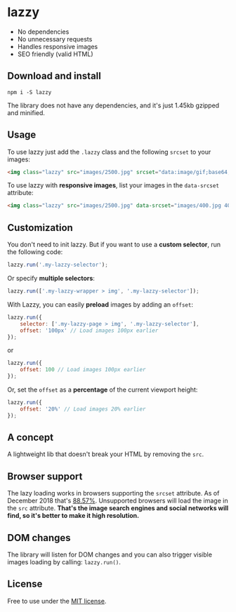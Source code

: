 # lazzy

- No dependencies
- No unnecessary requests
- Handles responsive images
- SEO friendly (valid HTML)


## Download and install

```
npm i -S lazzy
```


The library does not have any dependencies, and it's just 1.45kb gzipped and minified.

## Usage

To use lazzy just add the `.lazzy` class and the following `srcset` to your images:
```html
<img class="lazzy" src="images/2500.jpg" srcset="data:image/gif;base64,R0lGODlhAQABAIAAAP///////yH5BAEKAAEALAAAAAABAAEAAAICTAEAOw==" alt="" />
```

To use lazzy with **responsive images**, list your images in the `data-srcset` attribute:
```html
<img class="lazzy" src="images/2500.jpg" data-srcset="images/400.jpg 400w, images/400.webp 400w, images/600.jpg 600w, images/1000.jpg 1000w" srcset="data:image/gif;base64,R0lGODlhAQABAIAAAP///////yH5BAEKAAEALAAAAAABAAEAAAICTAEAOw==" alt="" />
```

## Customization

You don't need to init lazzy. But if you want to use a **custom selector**, run the following code:
```js
lazzy.run('.my-lazzy-selector');
```

Or specify **multiple selectors**:
```js
lazzy.run(['.my-lazzy-wrapper > img', '.my-lazzy-selector']);
```

With Lazzy, you can easily **preload** images by adding an `offset`:
```js
lazzy.run({
    selector: ['.my-lazzy-page > img', '.my-lazzy-selector'],
    offset: '100px' // Load images 100px earlier
});
```
or
```js
lazzy.run({
    offset: 100 // Load images 100px earlier
});
```
Or, set the `offset` as a **percentage** of the current viewport height:
```js
lazzy.run({
    offset: '20%' // Load images 20% earlier
});
```

## A concept

A lightweight lib that doesn't break your HTML by removing the `src`.

## Browser support

The lazy loading works in browsers supporting the `srcset` attribute. As of December 2018 that's [88.57%](http://caniuse.com/#feat=srcset). Unsupported browsers will load the image in the `src` attribute. **That's the image search engines and social networks will find, so it's better to make it high resolution.**

## DOM changes

The library will listen for DOM changes and you can also trigger visible images loading by calling: `lazzy.run()`.


## License
Free to use under the [MIT license](http://opensource.org/licenses/MIT).
